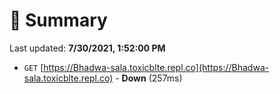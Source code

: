 # 📖 Summary
Last updated: **7/30/2021, 1:52:00 PM**

- `GET` [https://Bhadwa-sala.toxicblte.repl.co](https://Bhadwa-sala.toxicblte.repl.co) - **Down** (257ms)
